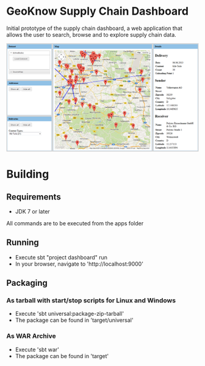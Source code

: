 # GeoKnow Supply Chain Dashboard

Initial prototype of the supply chain dashboard, a web application that allows the user to search, browse and to explore supply chain data.

![Screenshot](screenshot.png)

# Building

## Requirements

- JDK 7 or later

All commands are to be executed from the apps folder
 
## Running

- Execute sbt "project dashboard" run
- In your browser, navigate to 'http://localhost:9000'

## Packaging

### As tarball with start/stop scripts for Linux and Windows

- Execute 'sbt universal:package-zip-tarball'
- The package can be found in 'target/universal'

### As WAR Archive

- Execute 'sbt war'
- The package can be found in 'target'
